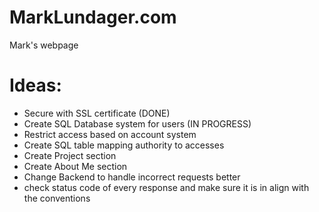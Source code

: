 # MarkLundager.com

Mark's webpage

# Ideas:

- Secure with SSL certificate (DONE)
- Create SQL Database system for users (IN PROGRESS)
- Restrict access based on account system
- Create SQL table mapping authority to accesses
- Create Project section
- Create About Me section
- Change Backend to handle incorrect requests better
- check status code of every response and make sure it is in align with the conventions
